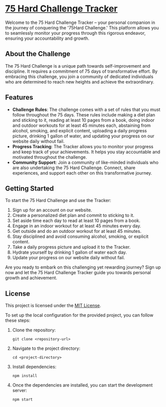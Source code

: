 # [75 Hard Challenge Tracker](https://75-hard-challenge-tracker.netlify.app/)

Welcome to the 75 Hard Challenge Tracker – your personal companion in the journey of conquering the '75Hard Challenge.' This platform allows you to seamlessly monitor your progress through this rigorous endeavor, ensuring your accountability and growth. 

## About the Challenge
The 75 Hard Challenge is a unique path towards self-improvement and discipline. It requires a commitment of 75 days of transformative effort. By embracing this challenge, you join a community of dedicated individuals who are determined to reach new heights and achieve the extraordinary.

## Features
- **Challenge Rules**: The challenge comes with a set of rules that you must follow throughout the 75 days. These rules include making a diet plan and sticking to it, reading at least 10 pages from a book, doing indoor and outdoor workouts for at least 45 minutes each, abstaining from alcohol, smoking, and explicit content, uploading a daily progress picture, drinking 1 gallon of water, and updating your progress on our website daily without fail.
- **Progress Tracking**: The Tracker allows you to monitor your progress and keep track of your achievements. It helps you stay accountable and motivated throughout the challenge.
- **Community Support**: Join a community of like-minded individuals who are also undertaking the 75 Hard Challenge. Connect, share experiences, and support each other on this transformative journey.

## Getting Started
To start the 75 Hard Challenge and use the Tracker:
1. Sign up for an account on our website.
2. Create a personalized diet plan and commit to sticking to it.
3. Set aside time each day to read at least 10 pages from a book.
4. Engage in an indoor workout for at least 45 minutes every day.
5. Get outside and do an outdoor workout for at least 45 minutes.
6. Stay disciplined and avoid consuming alcohol, smoking, or explicit content.
7. Take a daily progress picture and upload it to the Tracker.
8. Hydrate yourself by drinking 1 gallon of water each day.
9. Update your progress on our website daily without fail.

Are you ready to embark on this challenging yet rewarding journey? Sign up now and let the 75 Hard Challenge Tracker guide you towards personal growth and achievement.

## License
This project is licensed under the [MIT License](LICENSE).


To set up the local configuration for the provided project, you can follow these steps:

1. Clone the repository: 
   ```
   git clone <repository-url>
   ```

2. Navigate to the project directory:
   ```
   cd <project-directory>
   ```

3. Install dependencies:
   ```
   npm install
   ```

4. Once the dependencies are installed, you can start the development server:
   ```
   npm start
   ```
